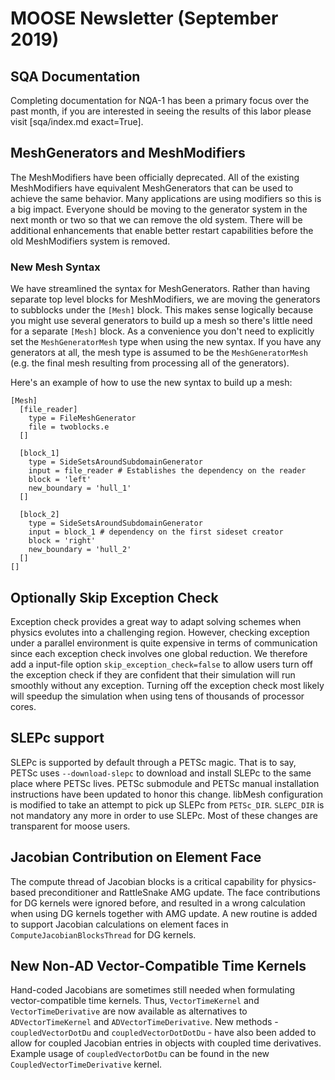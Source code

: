 # MOOSE Newsletter (September 2019)

## SQA Documentation

Completing documentation for NQA-1 has been a primary focus over the past month, if you are
interested in seeing the results of this labor please visit [sqa/index.md exact=True].

## MeshGenerators and MeshModifiers

The MeshModifiers have been officially deprecated. All of the existing MeshModifiers have equivalent
MeshGenerators that can be used to achieve the same behavior. Many applications are using modifiers so
this is a big impact. Everyone should be moving to the generator system in the next month or two so
that we can remove the old system. There will be additional enhancements that enable better restart
capabilities before the old MeshModifiers system is removed.

### New Mesh Syntax

We have streamlined the syntax for MeshGenerators. Rather than having separate top level blocks for
MeshModifiers, we are moving the generators to subblocks under the `[Mesh]` block. This makes sense
logically because you might use several generators to build up a mesh so there's little need for
a separate `[Mesh]` block. As a convenience you don't need to explicitly set the `MeshGeneratorMesh`
type when using the new syntax. If you have any generators at all, the mesh type is assumed to be
the `MeshGeneratorMesh` (e.g. the final mesh resulting from processing all of the generators).

Here's an example of how to use the new syntax to build up a mesh:

```
[Mesh]
  [file_reader]
    type = FileMeshGenerator
    file = twoblocks.e
  []

  [block_1]
    type = SideSetsAroundSubdomainGenerator
    input = file_reader # Establishes the dependency on the reader
    block = 'left'
    new_boundary = 'hull_1'
  []

  [block_2]
    type = SideSetsAroundSubdomainGenerator
    input = block_1 # dependency on the first sideset creator
    block = 'right'
    new_boundary = 'hull_2'
  []
[]
```

## Optionally Skip Exception Check

Exception check provides a great way to adapt solving schemes when physics evolutes into a challenging region.
However, checking exception under a parallel environment is quite expensive in terms of communication since each
exception check involves one global reduction. We therefore add a input-file option `skip_exception_check=false`
to allow users turn off the exception check if they are confident that their simulation will run smoothly
without any exception. Turning off the exception check most likely will speedup the simulation when using tens
of thousands of processor cores.

## SLEPc support

SLEPc is supported by default through a PETSc magic. That is to say, PETSc uses `--download-slepc` to download and
install SLEPc to the same place where PETSc lives. PETSc submodule and PETSc manual installation instructions have been
updated to honor this change. libMesh configuration is modified to take an attempt to pick up SLEPc from `PETSc_DIR`.
`SLEPC_DIR` is not mandatory any more in order to use SLEPc. Most of these changes are transparent for moose users.

## Jacobian Contribution on Element Face

The compute thread of Jacobian blocks is a critical capability for physics-based preconditioner and RattleSnake AMG update.
The face contributions for DG kernels were ignored before, and resulted in a wrong calculation when using DG kernels together
with AMG update. A new routine is added to support Jacobian calculations on element faces in `ComputeJacobianBlocksThread`
for DG kernels.

## New Non-AD Vector-Compatible Time Kernels

Hand-coded Jacobians are sometimes still needed when formulating vector-compatible time kernels.
Thus, `VectorTimeKernel` and `VectorTimeDerivative` are now available as alternatives to
`ADVectorTimeKernel` and `ADVectorTimeDerivative`. New methods - `coupledVectorDotDu` and
`coupledVectorDotDotDu` - have also been added to allow for coupled Jacobian entries in objects with
coupled time derivatives. Example usage of `coupledVectorDotDu` can be found in the new
`CoupledVectorTimeDerivative` kernel.
